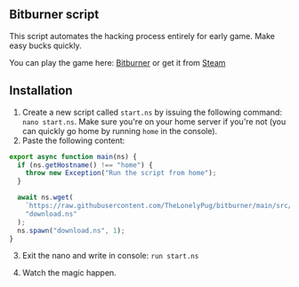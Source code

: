 ## Bitburner script
This script automates the hacking process entirely for early game. Make easy bucks quickly.

You can play the game here: [Bitburner](https://danielyxie.github.io/bitburner/) or get it from [Steam](https://store.steampowered.com/app/1812820/Bitburner/)

## Installation

1. Create a new script called `start.ns` by issuing the following command: `nano start.ns`. Make sure you're on your home server if you're not (you can quickly go home by running `home` in the console).
2. Paste the following content:

```javascript
export async function main(ns) {
  if (ns.getHostname() !== "home") {
    throw new Exception("Run the script from home");
  }

  await ns.wget(
    `https://raw.githubusercontent.com/TheLonelyPug/bitburner/main/src/download.ns?ts=${new Date().getTime()}`,
    "download.ns"
  );
  ns.spawn("download.ns", 1);
}
```

3. Exit the nano and write in console: `run start.ns`

4. Watch the magic happen.
